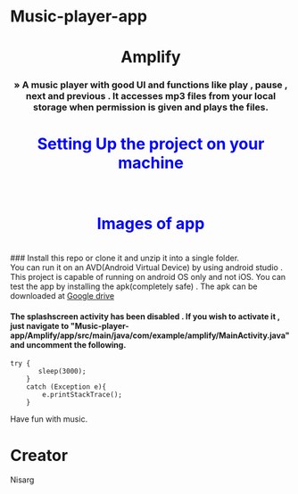 ﻿# Music-player-app



  <h1 align="center">Amplify</h3>

  <h3 align="center">
     &raquo; A music player with good UI and functions like play , pause , next and previous . It accesses mp3 files from your local storage when permission is given and plays the files.
    <br />
   

<h1 style="color:blue" align="center">
    Setting Up the project on your machine  
</h1>

<br>
  <h1 style ="color:blue" align="center">Images of app</h1>
  
<br>
### Install this repo or clone it and unzip it into a single folder.

<br >
You can run it on an AVD(Android Virtual Device) by using android studio . This project is capable of running on android OS only and not iOS. You can test the app by installing the apk(completely safe) . The apk can be downloaded at <a href ="https://drive.google.com/file/d/1fLnou0pqF4ft5iqCT9w1l3tzJwsWecJC/view?usp=sharing">Google drive</a>

#### The splashscreen activity has been disabled . If you wish to activate it , just navigate to "Music-player-app/Amplify/app/src/main/java/com/example/amplify/MainActivity.java" and uncomment the following.
  ```
  try {
         sleep(3000);
      }
      catch (Exception e){
          e.printStackTrace();
      }
  ```
Have fun with music.
  
  # Creator
   Nisarg
